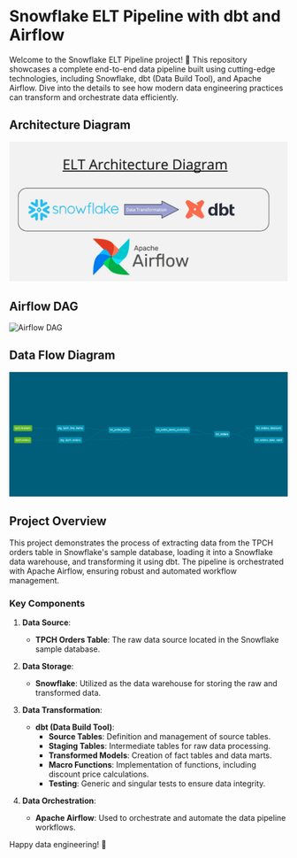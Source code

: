 # Snowflake ELT Pipeline with dbt and Airflow

Welcome to the Snowflake ELT Pipeline project! 🚀 This repository showcases a complete end-to-end data pipeline built using cutting-edge technologies, including Snowflake, dbt (Data Build Tool), and Apache Airflow. Dive into the details to see how modern data engineering practices can transform and orchestrate data efficiently.


## Architecture Diagram

![Architecture Diagram](https://github.com/DivineSamOfficial/Snowflake-ELT-Pipeline-with-dbt-and-Airflow/blob/main/Images/ELT_snw-dbt-airflow.jpg)

## Airflow DAG

![Airflow DAG](https://github.com/DivineSamOfficial/Snowflake-ELT-Pipeline-with-dbt-and-Airflow/blob/main/Images/Screenshot%202024-07-25%20at%2012.30.16%E2%80%AFAM.png)

## Data Flow Diagram

![DataFlowDiag](https://github.com/DivineSamOfficial/Snowflake-ELT-Pipeline-with-dbt-and-Airflow/blob/main/Images/DataFlowDiag.png)

## Project Overview

This project demonstrates the process of extracting data from the TPCH orders table in Snowflake's sample database, loading it into a Snowflake data warehouse, and transforming it using dbt. The pipeline is orchestrated with Apache Airflow, ensuring robust and automated workflow management.

### Key Components

1. **Data Source**:
   - **TPCH Orders Table**: The raw data source located in the Snowflake sample database.

2. **Data Storage**:
   - **Snowflake**: Utilized as the data warehouse for storing the raw and transformed data.

3. **Data Transformation**:
   - **dbt (Data Build Tool)**:
     - **Source Tables**: Definition and management of source tables.
     - **Staging Tables**: Intermediate tables for raw data processing.
     - **Transformed Models**: Creation of fact tables and data marts.
     - **Macro Functions**: Implementation of functions, including discount price calculations.
     - **Testing**: Generic and singular tests to ensure data integrity.

4. **Data Orchestration**:
   - **Apache Airflow**: Used to orchestrate and automate the data pipeline workflows.



Happy data engineering! 🌟
